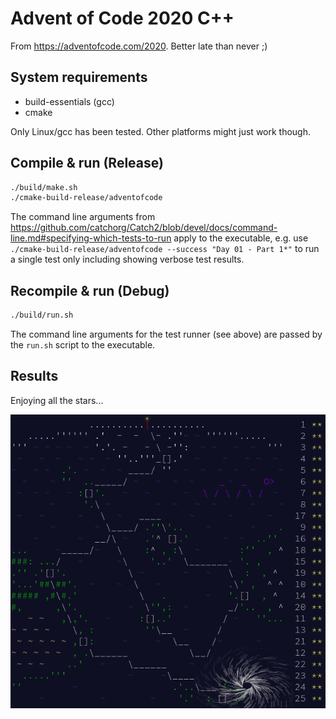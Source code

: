 # Advent of Code 2020 C++

From <https://adventofcode.com/2020>. Better late than never ;)

## System requirements

- build-essentials (gcc)
- cmake

Only Linux/gcc has been tested. Other platforms might just work though.

## Compile & run (Release)

```bash
./build/make.sh
./cmake-build-release/adventofcode
```

The command line arguments from <https://github.com/catchorg/Catch2/blob/devel/docs/command-line.md#specifying-which-tests-to-run> apply to the executable, e.g. use `./cmake-build-release/adventofcode --success "Day 01 - Part 1*"` to run a single test only including showing verbose test results.

## Recompile & run (Debug)

```bash
./build/run.sh
```

The command line arguments for the test runner (see above) are passed by the `run.sh` script to the executable.

## Results

Enjoying all the stars...

![Final AoC map](https://github.com/jp7677/adventofcode/raw/main/2020/map.png)
